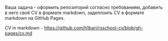 Ваша задача - оформить репозиторий согласно требованиям, добавить в него своё CV в формате markdown, задеплоить CV в формате markdown на GitHub Pages.

CV in markdown - https://github.com/h1bari/rsschool-cv/blob/gh-pages/cv.md


